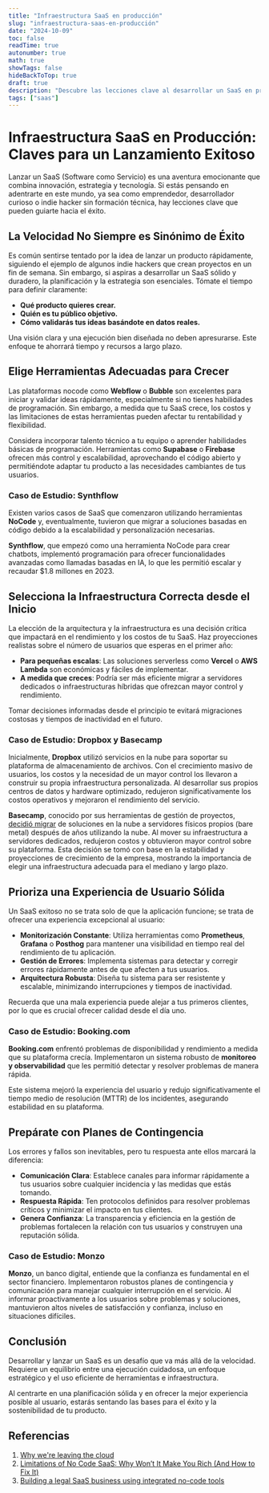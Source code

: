 ```yaml
---
title: "Infraestructura SaaS en producción"
slug: "infraestructura-saas-en-producción"
date: "2024-10-09"
toc: false
readTime: true
autonumber: true
math: true
showTags: false
hideBackToTop: true
draft: true
description: "Descubre las lecciones clave al desarrollar un SaaS en producción, desde la importancia de una planificación estratégica, hasta cómo elegir la infraestructura adecuada y evitar los altos costos del no-code. Aprende a optimizar tu SaaS para el éxito a largo plazo."
tags: ["saas"]
---
```


# Infraestructura SaaS en Producción: Claves para un Lanzamiento Exitoso

Lanzar un SaaS (Software como Servicio) es una aventura emocionante que combina innovación, estrategia y tecnología. Si estás pensando en adentrarte en este mundo, ya sea como emprendedor, desarrollador curioso o indie hacker sin formación técnica, hay lecciones clave que pueden guiarte hacia el éxito.

## La Velocidad No Siempre es Sinónimo de Éxito

Es común sentirse tentado por la idea de lanzar un producto rápidamente, siguiendo el ejemplo de algunos indie hackers que crean proyectos en un fin de semana. Sin embargo, si aspiras a desarrollar un SaaS sólido y duradero, la planificación y la estrategia son esenciales. Tómate el tiempo para definir claramente:

- **Qué producto quieres crear.**
- **Quién es tu público objetivo.**
- **Cómo validarás tus ideas basándote en datos reales.**

Una visión clara y una ejecución bien diseñada no deben apresurarse. Este enfoque te ahorrará tiempo y recursos a largo plazo.

## Elige Herramientas Adecuadas para Crecer

Las plataformas nocode como **Webflow** o **Bubble** son excelentes para iniciar y validar ideas rápidamente, especialmente si no tienes habilidades de programación. Sin embargo, a medida que tu SaaS crece, los costos y las limitaciones de estas herramientas pueden afectar tu rentabilidad y flexibilidad.

Considera incorporar talento técnico a tu equipo o aprender habilidades básicas de programación. Herramientas como **Supabase** o **Firebase** ofrecen más control y escalabilidad, aprovechando el código abierto y permitiéndote adaptar tu producto a las necesidades cambiantes de tus usuarios.

### Caso de Estudio: **Synthflow**

Existen varios casos de SaaS que comenzaron utilizando herramientas **NoCode** y, eventualmente, tuvieron que migrar a soluciones basadas en código debido a la escalabilidad y personalización necesarias.

**Synthflow**, que empezó como una herramienta NoCode para crear chatbots, implementó programación para ofrecer funcionalidades avanzadas como llamadas basadas en IA, lo que les permitió escalar y recaudar $1.8 millones en 2023.

## Selecciona la Infraestructura Correcta desde el Inicio

La elección de la arquitectura y la infraestructura es una decisión crítica que impactará en el rendimiento y los costos de tu SaaS. Haz proyecciones realistas sobre el número de usuarios que esperas en el primer año:

- **Para pequeñas escalas**: Las soluciones serverless como **Vercel** o **AWS Lambda** son económicas y fáciles de implementar.
- **A medida que creces**: Podría ser más eficiente migrar a servidores dedicados o infraestructuras híbridas que ofrezcan mayor control y rendimiento.

Tomar decisiones informadas desde el principio te evitará migraciones costosas y tiempos de inactividad en el futuro.

### Caso de Estudio: **Dropbox y Basecamp**

Inicialmente, **Dropbox** utilizó servicios en la nube para soportar su plataforma de almacenamiento de archivos. Con el crecimiento masivo de usuarios, los costos y la necesidad de un mayor control los llevaron a construir su propia infraestructura personalizada. Al desarrollar sus propios centros de datos y hardware optimizado, redujeron significativamente los costos operativos y mejoraron el rendimiento del servicio.

**Basecamp**, conocido por sus herramientas de gestión de proyectos, [decidió migrar](https://world.hey.com/dhh/why-we-re-leaving-the-cloud-654b47e0) de soluciones en la nube a servidores físicos propios (bare metal) después de años utilizando la nube. Al mover su infraestructura a servidores dedicados, redujeron costos y obtuvieron mayor control sobre su plataforma. Esta decisión se tomó con base en la estabilidad y proyecciones de crecimiento de la empresa, mostrando la importancia de elegir una infraestructura adecuada para el mediano y largo plazo.

## Prioriza una Experiencia de Usuario Sólida

Un SaaS exitoso no se trata solo de que la aplicación funcione; se trata de ofrecer una experiencia excepcional al usuario:

- **Monitorización Constante**: Utiliza herramientas como **Prometheus**, **Grafana** o **Posthog** para mantener una visibilidad en tiempo real del rendimiento de tu aplicación.
- **Gestión de Errores**: Implementa sistemas para detectar y corregir errores rápidamente antes de que afecten a tus usuarios.
- **Arquitectura Robusta**: Diseña tu sistema para ser resistente y escalable, minimizando interrupciones y tiempos de inactividad.

Recuerda que una mala experiencia puede alejar a tus primeros clientes, por lo que es crucial ofrecer calidad desde el día uno.

### Caso de Estudio: **Booking.com**

**Booking.com** enfrentó problemas de disponibilidad y rendimiento a medida que su plataforma crecía. Implementaron un sistema robusto de **monitoreo y observabilidad** que les permitió detectar y resolver problemas de manera rápida.

Este sistema mejoró la experiencia del usuario y redujo significativamente el tiempo medio de resolución (MTTR) de los incidentes, asegurando estabilidad en su plataforma.

## Prepárate con Planes de Contingencia

Los errores y fallos son inevitables, pero tu respuesta ante ellos marcará la diferencia:

- **Comunicación Clara**: Establece canales para informar rápidamente a tus usuarios sobre cualquier incidencia y las medidas que estás tomando.
- **Respuesta Rápida**: Ten protocolos definidos para resolver problemas críticos y minimizar el impacto en tus clientes.
- **Genera Confianza**: La transparencia y eficiencia en la gestión de problemas fortalecen la relación con tus usuarios y construyen una reputación sólida.

### Caso de Estudio: **Monzo**

**Monzo**, un banco digital, entiende que la confianza es fundamental en el sector financiero. Implementaron robustos planes de contingencia y comunicación para manejar cualquier interrupción en el servicio. Al informar proactivamente a los usuarios sobre problemas y soluciones, mantuvieron altos niveles de satisfacción y confianza, incluso en situaciones difíciles.

## Conclusión

Desarrollar y lanzar un SaaS es un desafío que va más allá de la velocidad. Requiere un equilibrio entre una ejecución cuidadosa, un enfoque estratégico y el uso eficiente de herramientas e infraestructura.

Al centrarte en una planificación sólida y en ofrecer la mejor experiencia posible al usuario, estarás sentando las bases para el éxito y la sostenibilidad de tu producto.

## Referencias

1. [Why we're leaving the cloud](https://world.hey.com/dhh/why-we-re-leaving-the-cloud-654b47e0)
2. [Limitations of No Code SaaS: Why Won’t It Make You Rich (And How to Fix It)](https://upstackstudio.com/blog/no-code-saas/)
3. [Building a legal SaaS business using integrated no-code tools](https://makerpad.zapier.com/posts/building-a-legal-saas-business-using-integrated-no-code-tools)